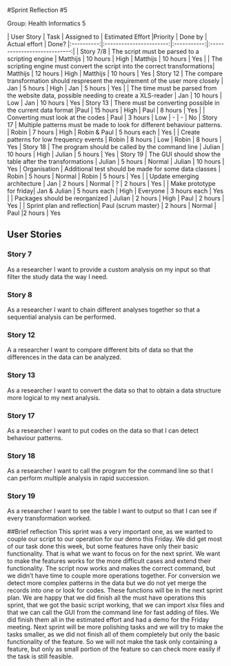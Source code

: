 #Sprint Reflection #5

Group: Health Informatics 5

| User Story | Task 			       | Assigned to | Estimated Effort             |Priority | Done by | Actual effort | Done?
|:----------:|:-----------------------:|:-----------:|:----------------------------:|
| Story 7/8  | The script must be parsed to a scripting engine | Matthijs    | 10 hours | High | Matthijs | 10 hours | Yes
|			 | The scripting engine must convert the script into the correct transformations| Matthijs | 12 hours | High | Matthijs | 10 hours | Yes
| Story 12	 |	The compare transformation should respresent the requirement of the user more closely | Jan | 5 hours | High | Jan | 5 hours | Yes
|		|	The time must be parsed from the website data, possible needing to create a XLS-reader | Jan | 10 hours | Low | Jan | 10 hours | Yes
| Story 13   | There must be converting possible in the current data format |Paul | 15 hours | High | Paul | 8 hours | Yes
|			|	Converting must look at the codes | Paul | 3 hours | Low | - | - | No
| Story 17  | Multiple patterns must be made to look for different behaviour patterns. | Robin | 7 hours | High | Robin & Paul | 5 hours each | Yes
| 		 |	Create patterns for low frequency events | Robin | 8 hours |  Low | Robin | 8 hours | Yes
| Story 18 | The program should be called by the command line | Julian | 10 hours | High | Julian | 5 hours | Yes
|		Story 19	| The GUI should show the table after the transformations | Julian | 5 hours | Normal | Julian | 10 hours | Yes
| Organisation		|	Additional test should be made for some data classes | Robin | 5 hours | Normal | Robin | 5 hours | Yes
| 	 | Update emerging architecture | Jan | 2 hours | Normal | ? | 2 hours | Yes
|  | Make prototype for friday| Jan & Julian | 5 hours each | High | Everyone | 3 hours each | Yes
|	| Packages should be reorganized | Julian | 2 hours | High | Paul | 2 hours | Yes
|  | Sprint plan and reflection| Paul (scrum master) | 2 hours | Normal | Paul |2 hours | Yes

## User Stories

### Story 7

As a researcher I want to provide a custom analysis on my input so that filter the study data the way I need.

### Story 8

As a researcher I want to chain different analyses together so that a sequential analysis can be performed.
### Story 12

A a researcher I want to compare different bits of data so that the differences in the data can be analyzed.

### Story 13

As a researcher I want to convert the data so that to obtain a data structure more logical to my next analysis.

### Story 17
As a researcher I want to put codes on the data so that I can detect behaviour patterns.

### Story 18
As a researcher I want to call the program for the command line so that I can perform multiple analysis in rapid succession.

### Story 19
As a researcher I want to see the table I want to output so that I can see if every transformation worked.

##Brief reflection
This sprint was a very important one, as we wanted to couple our script to our operation for our demo this Friday. We did get most of our task done this week, but some features have only their basic functionality. That is what we want to focus on for the next sprint. We want to make the features works for the more difficult cases and extend their functionality. The script now works and makes the correct command, but we didn’t have time to couple more operations together. For conversion we detect more complex patterns in the data but we do not yet merge the records into one or look for codes. These functions will be in the next sprint plan. We are happy that we did finish all the must have operations this sprint, that we got the basic script working, that we can import xlsx files and that we can call the GUI from the command line for fast adding of files. We did finish them all in the estimated effort and had a demo for the Friday meeting. Next sprint will be more polishing tasks and we will try to make the tasks smaller, as we did not finish all of them completely but only the basic functionality of the feature. So we will not make the task only containing a feature, but only as small portion of the feature so can check more easily if the task is still feasible. 